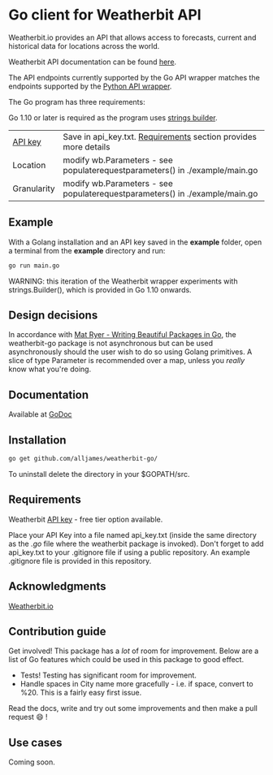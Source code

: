 # Go client for Weatherbit API

Weatherbit.io provides an API that allows access to forecasts, current and historical data for locations across the world.

Weatherbit API documentation can be found [here](https://www.weatherbit.io/api).

The API endpoints currently supported by the Go API wrapper matches the endpoints supported by the [Python API wrapper](https://github.com/weatherbit/weatherbit-python).

The Go program has three requirements:

Go 1.10 or later is required as the program uses [strings builder](https://golang.org/src/strings/builder.go).

|                                             |           |
| ------                                      |:--------- |
| [API key](https://www.weatherbit.io/pricing)| Save in api_key.txt. [Requirements](#requirements) section provides more details   |
| Location                                    | modify wb.Parameters - see populaterequestparameters() in ./example/main.go        |
| Granularity                                 | modify wb.Parameters - see populaterequestparameters() in ./example/main.go        |

## Example

With a Golang installation and an API key saved in the **example** folder, open a terminal from the **example** directory and run:

```bash
go run main.go
```

WARNING: this iteration of the Weatherbit wrapper experiments with strings.Builder(), which is provided in Go 1.10 onwards.

## Design decisions

In accordance with [Mat Ryer - Writing Beautiful Packages in Go](https://youtu.be/cAWlv2SeQus?t=794), the weatherbit-go package is not asynchronous but can be used asynchronously should the user wish to do so using Golang primitives. A slice of type Parameter is recommended over a map, unless you *really* know what you're doing.

## Documentation

Available at [GoDoc](https://godoc.org/github.com/alljames/weatherbit-go/weatherbit)

## Installation

```bash
go get github.com/alljames/weatherbit-go/
```

To uninstall delete the directory in your $GOPATH/src.

## Requirements

Weatherbit [API key](https://www.weatherbit.io/pricing) - free tier option available.

Place your API Key into a file named api_key.txt (inside the same directory as the *.go* file where the weatherbit package is invoked). Don't forget to add api_key.txt to your .gitignore file if using a public repository. An example .gitignore file is provided in this repository.

## Acknowledgments

[Weatherbit.io](https://github.com/weatherbit)

## Contribution guide

Get involved! This package has a *lot* of room for improvement. Below are a list of Go features which could be used in this package to good effect.

* Tests! Testing has significant room for improvement.
* Handle spaces in City name more gracefully - i.e. if space, convert to %20. This is a fairly easy first issue.

Read the docs, write and try out some improvements and then make a pull request :smile: !

## Use cases

Coming soon.